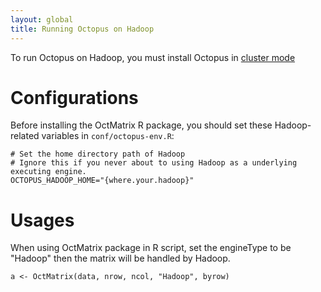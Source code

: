 ```yaml
---
layout: global
title: Running Octopus on Hadoop
---
```


To run Octopus on Hadoop, you must install Octopus in [cluster mode](Running-Octopus-on-a-Cluster.html)

# Configurations
Before installing the OctMatrix R package, you should set these Hadoop-related variables in `conf/octopus-env.R`:

    # Set the home directory path of Hadoop
    # Ignore this if you never about to using Hadoop as a underlying executing engine.
    OCTOPUS_HADOOP_HOME="{where.your.hadoop}"

# Usages
When using OctMatrix package in R script, set the engineType to be "Hadoop" then the matrix will be handled by Hadoop.

    a <- OctMatrix(data, nrow, ncol, "Hadoop", byrow)
